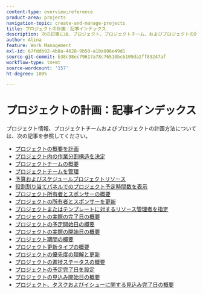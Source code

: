 ```yaml
---
content-type: overview;reference
product-area: projects
navigation-topic: create-and-manage-projects
title: プロジェクトの計画：記事インデックス
description: 次の記事には、プロジェクト、プロジェクトチーム、およびプロジェクトの計画方法に関する情報が含まれています。
author: Alina
feature: Work Management
exl-id: 67fddb92-4b8a-4628-9b50-a10a806e49d1
source-git-commit: b38c98ec79617a78c76510bcb109da2ff83247af
workflow-type: tm+mt
source-wordcount: '157'
ht-degree: 100%

---
```


# プロジェクトの計画：記事インデックス

<!-- Audited: 4/2025 -->

プロジェクト情報、プロジェクトチームおよびプロジェクトの計画方法については、次の記事を参照してください。

* [プロジェクトの概要を計画](../../../manage-work/projects/planning-a-project/plan-project.md)
* [プロジェクト内の作業分割構造を決定](../../../manage-work/projects/planning-a-project/determine-project-work-breakdown-structure.md)
* [プロジェクトチームの概要](../../../manage-work/projects/planning-a-project/project-team-overview.md)
* [プロジェクトチームを管理](../../../manage-work/projects/planning-a-project/manage-project-team.md)
* [予算およびスケジュールプロジェクトリソース](../../../manage-work/projects/planning-a-project/budget-and-schedule-project-resources.md)
* [役割割り当てパネルでのプロジェクト予定時間数を表示](../../../manage-work/projects/planning-a-project/view-planed-hours-in-role-allocation-panel.md)
* [プロジェクト所有者とスポンサーの概要](../../../manage-work/projects/planning-a-project/project-owners-and-sponsors.md)
* [プロジェクトの所有者とスポンサーを更新](../../../manage-work/projects/planning-a-project/update-project-owners-and-sponsors.md)
* [プロジェクトまたはテンプレートに対するリソース管理者を指定](../../../manage-work/projects/planning-a-project/designate-resource-managers-for-projects-and-templates.md)
* [プロジェクトの実際の完了日の概要](../../../manage-work/projects/planning-a-project/project-actual-completion-date.md)
* [プロジェクトの予定開始日の概要](../../../manage-work/projects/planning-a-project/project-planned-start-date.md)
* [プロジェクトの実際の開始日の概要](../../../manage-work/projects/planning-a-project/project-actual-start-date.md)
* [プロジェクト期間の概要](../../../manage-work/projects/planning-a-project/project-duration.md)
* [プロジェクト更新タイプの概要](../../../manage-work/projects/planning-a-project/project-update-type-overview.md)
* [プロジェクトの優先度の理解と更新](../../../manage-work/projects/planning-a-project/project-priority.md)
* [プロジェクトの進捗ステータスの概要](../../../manage-work/projects/planning-a-project/project-progress-status.md)
* [プロジェクトの予定完了日を設定](../../../manage-work/projects/planning-a-project/project-planned-completion-date.md)
* [プロジェクトの見込み開始日の概要](../../../manage-work/projects/planning-a-project/project-projected-start-date.md)
* [プロジェクト、タスクおよびイシューに関する見込み完了日の概要](../../../manage-work/projects/planning-a-project/project-projected-completion-date.md)
